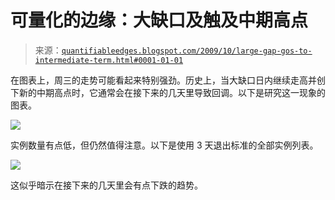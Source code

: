<!--yml

分类：未分类

日期：2024-05-18 13:12:13

-->

# 可量化的边缘：大缺口及触及中期高点

> 来源：[`quantifiableedges.blogspot.com/2009/10/large-gap-gos-to-intermediate-term.html#0001-01-01`](http://quantifiableedges.blogspot.com/2009/10/large-gap-gos-to-intermediate-term.html#0001-01-01)

在图表上，周三的走势可能看起来特别强劲。历史上，当大缺口日内继续走高并创下新的中期高点时，它通常会在接下来的几天里导致回调。以下是研究这一现象的图表。

![](https://blogger.googleusercontent.com/img/b/R29vZ2xl/AVvXsEg79NjLjn82GGL82YxELHH-jdnDXD9BRsXpMCopHJw8GXql5DmZFTArPB6afTdIdft-e0r6ypRpthFYG9AxPb5sG2VCFZrnVzugjauqckiha8Pow9mnFW1t_by8y51SuAT9kG_fz5b9IQAZ/s1600-h/2009-10-15+png1.png)

实例数量有点低，但仍然值得注意。以下是使用 3 天退出标准的全部实例列表。

![](https://blogger.googleusercontent.com/img/b/R29vZ2xl/AVvXsEjIYTJD3Nak17jL46wiB0F6O6St_mzV9a5L5UiDSi1GIuAMbnLA5pH2oVaIt_MA39QOcKHlxl3at2ZeOwKXlxiawpvFKlEcOjutKp6G6VfBqGX_3qj7AoThbBE8ALXhz3DBVodz1b3fnGxK/s1600-h/2009-10-15+png2.png)

这似乎暗示在接下来的几天里会有点下跌的趋势。
